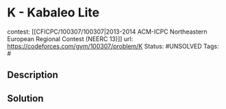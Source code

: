 # K - Kabaleo Lite

contest: [[CFICPC/100307/100307|2013-2014 ACM-ICPC Northeastern European Regional Contest (NEERC 13)]]
url: https://codeforces.com/gym/100307/problem/K
Status: #UNSOLVED
Tags: #

## Description

## Solution

